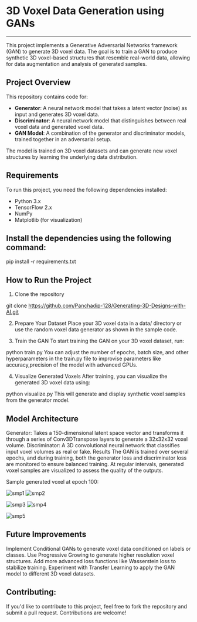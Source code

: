# 3D Voxel Data Generation using GANs
--------------------------------------

This project implements a Generative Adversarial Networks framework (GAN) to generate 3D voxel data. The goal is to train a GAN to produce synthetic 3D voxel-based structures that resemble real-world data, allowing for data augmentation and analysis of generated samples.

## Project Overview

This repository contains code for:

- **Generator**: A neural network model that takes a latent vector (noise) as input and generates 3D voxel data.
- **Discriminator**: A neural network model that distinguishes between real voxel data and generated voxel data.
- **GAN Model**: A combination of the generator and discriminator models, trained together in an adversarial setup.

The model is trained on 3D voxel datasets and can generate new voxel structures by learning the underlying data distribution.


## Requirements

To run this project, you need the following dependencies installed:

- Python 3.x
- TensorFlow 2.x
- NumPy
- Matplotlib (for visualization)

## Install the dependencies using the following command:

pip install -r requirements.txt

## How to Run the Project
1. Clone the repository

git clone https://github.com/Panchadip-128/Generating-3D-Designs-with-AI.git


2. Prepare Your Dataset
Place your 3D voxel data in a data/ directory or use the random voxel data generator as shown in the sample code.

3. Train the GAN
To start training the GAN on your 3D voxel dataset, run:

python train.py
You can adjust the number of epochs, batch size, and other hyperparameters in the train.py file to improvise parameters like accuracy,precision of the model with advanced GPUs.

4. Visualize Generated Voxels
After training, you can visualize the generated 3D voxel data using:

python visualize.py
This will generate and display synthetic voxel samples from the generator model.

## Model Architecture
Generator: Takes a 150-dimensional latent space vector and transforms it through a series of Conv3DTranspose layers to generate a 32x32x32 voxel volume.
Discriminator: A 3D convolutional neural network that classifies input voxel volumes as real or fake.
Results
The GAN is trained over several epochs, and during training, both the generator loss and discriminator loss are monitored to ensure balanced training. At regular intervals, generated voxel samples are visualized to assess the quality of the outputs.

Sample generated voxel at epoch 100:

![smp1](https://github.com/user-attachments/assets/915a48cd-9065-47b0-b411-b2ddaecfb761)
![smp2](https://github.com/user-attachments/assets/70a5e97b-6386-4442-939b-8dd292bca64d)

![smp3](https://github.com/user-attachments/assets/19e8c32f-0964-4aba-9137-04a659e087fb)
![smp4](https://github.com/user-attachments/assets/ae853ddd-06a0-487c-83bc-2c331d33e123)

![smp5](https://github.com/user-attachments/assets/bc5d88e3-72f0-48ae-9031-eacedfa9b183)



## Future Improvements
Implement Conditional GANs to generate voxel data conditioned on labels or classes.
Use Progressive Growing to generate higher resolution voxel structures.
Add more advanced loss functions like Wasserstein loss to stabilize training.
Experiment with Transfer Learning to apply the GAN model to different 3D voxel datasets.

## Contributing:
If you'd like to contribute to this project, feel free to fork the repository and submit a pull request. Contributions are welcome!



